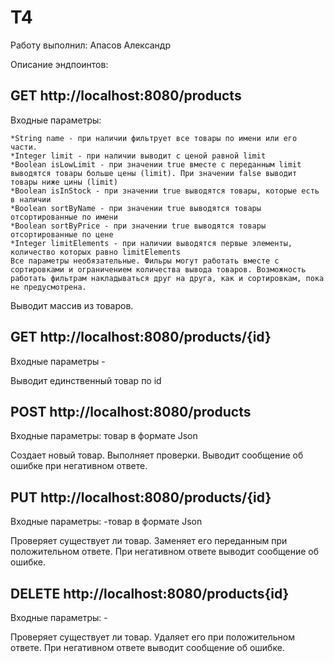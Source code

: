 # T4

Работу выполнил: Апасов Александр

Описание эндпоинтов:
## GET http://localhost:8080/products
Входные параметры: 

    *String name - при наличии фильтрует все товары по имени или его части.
    *Integer limit - при наличии выводит с ценой равной limit
    *Boolean isLowLimit - при значении true вместе с переданным limit выводятся товары больше цены (limit). При значении false выводит товары ниже цины (limit)
    *Boolean isInStock - при значении true выводятся товары, которые есть в наличии
    *Boolean sortByName - при значении true выводятся товары отсортированные по имени
    *Boolean sortByPrice - при значении true выводятся товары отсортированные по цене
    *Integer limitElements - при наличии выводятся первые элементы, количество которых равно limitElements
    Все параметры необязательные. Фильры могут работать вместе с сортировками и ограничением количества вывода товаров. Возможность работать фильтрам накладываться друг на друга, как и сортировкам, пока не предусмотрена.

Выводит массив из товаров.

## GET http://localhost:8080/products/{id}
Входные параметры -

Выводит единственный товар по id

## POST http://localhost:8080/products
Входные параметры: товар в формате Json

Cоздает новый товар. Выполняет проверки. Выводит сообщение об ошибке при негативном ответе.

## PUT http://localhost:8080/products/{id}
Входные параметры: -товар в формате Json

Проверяет существует ли товар. Заменяет его переданным при положительном ответе. При негативном ответе выводит сообщение об ошибке.

## DELETE http://localhost:8080/products{id}
Входные параметры: -

Проверяет существует ли товар. Удаляет его при положительном ответе. При негативном ответе выводит сообщение об ошибке.

